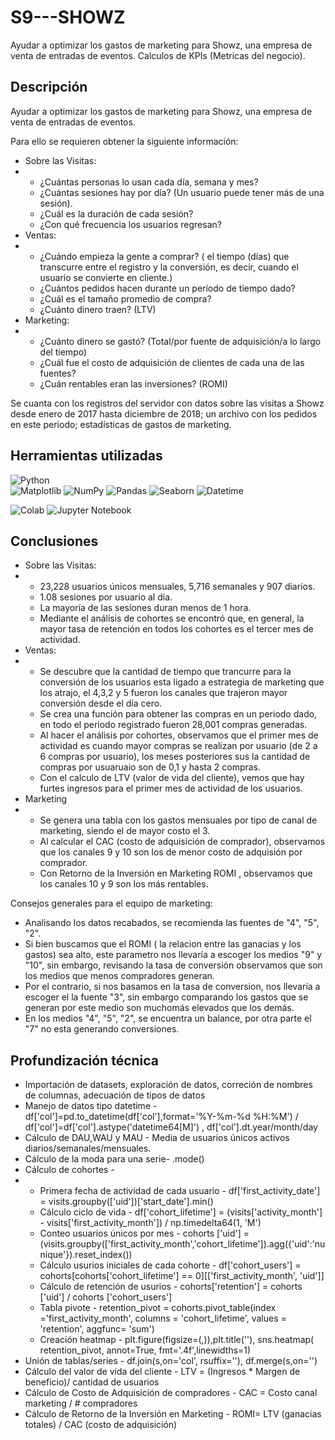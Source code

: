 # S9---SHOWZ
Ayudar a optimizar los gastos de marketing para Showz, una empresa de venta de entradas de eventos. Calculos de KPIs (Metricas del negocio).

## Descripción

Ayudar a optimizar los gastos de marketing para Showz, una empresa de venta de entradas de eventos.

Para ello se requieren obtener la siguiente información:
* Sobre las Visitas:
* * ¿Cuántas personas lo usan cada día, semana y mes?
  * ¿Cuántas sesiones hay por día? (Un usuario puede tener más de una sesión).
  * ¿Cuál es la duración de cada sesión?
  * ¿Con qué frecuencia los usuarios regresan?
* Ventas:
* * ¿Cuándo empieza la gente a comprar? ( el tiempo (días) que transcurre entre el registro y la conversión, es decir, cuando el usuario se convierte en cliente.)
  * ¿Cuántos pedidos hacen durante un período de tiempo dado?
  * ¿Cuál es el tamaño promedio de compra?
  * ¿Cuánto dinero traen? (LTV)
* Marketing:
* * ¿Cuánto dinero se gastó?  (Total/por fuente de adquisición/a lo largo del tiempo)
  *  ¿Cuál fue el costo de adquisición de clientes de cada una de las fuentes?
  *  ¿Cuán rentables eran las inversiones? (ROMI)


Se cuanta con los registros del servidor con datos sobre las visitas a Showz desde enero de 2017 hasta diciembre de 2018;
un archivo con los pedidos en este periodo;
estadísticas de gastos de marketing.

## Herramientas utilizadas
![Python](https://img.shields.io/badge/:Python-024A86?style=for-the-badge&logo=python&logoColor=white&labelColor=101010)</br>
![Matplotlib](https://img.shields.io/badge/Matplotlib-%23ffffff.svg?style=for-the-badge&logo=Matplotlib&logoColor=black)
![NumPy](https://img.shields.io/badge/numpy-%23013243.svg?style=for-the-badge&logo=numpy&logoColor=white)
![Pandas](https://img.shields.io/badge/pandas-%23150458.svg?style=for-the-badge&logo=pandas&logoColor=white)
![Seaborn](https://img.shields.io/badge/seaborn-%233F4F75.svg?style=for-the-badge&logo=seaborn&logoColor=white)
![Datetime](https://img.shields.io/badge/datetime-%233F4F75.svg?style=for-the-badge&logo=datetime&logoColor=white)

![Colab](https://img.shields.io/badge/Colab-F9AB00?style=for-the-badge&logo=googlecolab&color=525252)
![Jupyter Notebook](https://img.shields.io/badge/jupyter-%23FA0F00.svg?style=for-the-badge&logo=jupyter&logoColor=white)

## Conclusiones 

* Sobre las Visitas:
* * 23,228 usuarios únicos mensuales, 5,716 semanales y 907 diarios.
  * 1.08 sesiones por usuario al día.
  * La mayoría de las sesiones duran menos de 1 hora.
  * Mediante el análisis de cohortes se encontró que, en general, la mayor tasa de retención en todos los cohortes es el tercer mes de actividad.
* Ventas:
* * Se descubre que la cantidad de tiempo que trancurre para la conversión de los usuarios esta ligado a estrategia de marketing que los atrajo, el 4,3,2 y 5 fueron los canales que trajeron mayor conversión desde el día cero. 
  * Se crea una función para obtener las compras en un periodo dado, en todo el periodo registrado fueron 28,001 compras generadas.
  * Al hacer el análisis por cohortes, observamos que el primer mes de actividad es cuando mayor compras se realizan por usuario (de 2 a 6 compras por usuario), los meses posteriores sus la cantidad de compras por usuaruaio son de 0,1 y hasta 2 compras. 
  * Con el calculo de LTV (valor de vida del cliente), vemos que hay furtes ingresos para el primer mes de actividad de los usuarios.
* Marketing
* * Se genera una tabla con los gastos mensuales por tipo de canal de marketing, siendo el de mayor costo el 3.
  *  Al calcular el  CAC (costo de adquisición de comprador),  observamos que los canales 9 y 10 son los de menor costo de adquisión por comprador.
  *  Con Retorno de la Inversión en Marketing ROMI , observamos que los canales 10 y 9 son los más rentables.
 
Consejos generales para el equipo de marketing:
* Analisando los datos recabados, se recomienda las fuentes de "4", "5", "2".
* Si bien buscamos que el ROMI ( la relacion entre las ganacias y los gastos) sea alto, este parametro nos llevaría a escoger los medios "9" y "10", sin embargo, revisando la tasa de conversión observamos que son los medios que menos compradores generan.
* Por el contrario, si nos basamos en la tasa de conversion, nos llevaría a escoger el la fuente "3", sin embargo comparando los gastos que se generan por este medio son muchomás elevados que los demás.
* En los medios "4", "5", "2", se encuentra un balance, por otra parte el "7" no esta generando conversiones.

## Profundización técnica
* Importación de datasets, exploración de datos, correción de nombres de columnas, adecuación de tipos de datos
* Manejo de datos tipo datetime - df['col']=pd.to_datetime(df['col'],format='%Y-%m-%d %H:%M') / df['col']=df['col'].astype('datetime64[M]') , df['col'].dt.year/month/day
* Cálculo de DAU,WAU y MAU - Media de usuarios únicos activos diarios/semanales/mensuales.
* Cálculo de la moda para una serie- .mode()
* Cálculo de cohortes -
* * Primera fecha de actividad de cada usuario -  df['first_activity_date'] = visits.groupby(['uid'])['start_date'].min()
  * Cálculo ciclo de vida - df['cohort_lifetime'] = (visits['activity_month'] - visits['first_activity_month']) / np.timedelta64(1, 'M')
  * Conteo usuarios únicos por mes - cohorts ['uid'] = (visits.groupby(['first_activity_month','cohort_lifetime']).agg({'uid':'nunique'}).reset_index())
  * Cálculo usurios iniciales de cada cohorte - df['cohort_users'] = cohorts[cohorts['cohort_lifetime'] == 0][['first_activity_month', 'uid']]
  * Cálculo de retención de usurios - cohorts['retention'] = cohorts ['uid'] / cohorts ['cohort_users']
  * Tabla pivote - retention_pivot = cohorts.pivot_table(index ='first_activity_month',  columns = 'cohort_lifetime', values = 'retention', aggfunc= 'sum')
  * Creación heatmap - plt.figure(figsize=(,)),plt.title(''), sns.heatmap( retention_pivot, annot=True, fmt='.4f',linewidths=1)
* Unión de tablas/series - df.join(s,on='col', rsuffix=''), df.merge(s,on='')
* Cálculo del valor de vida del cliente -  LTV = (Ingresos * Margen de beneficio)/ cantidad de usuarios
* Cálculo de Costo de Adquisición de compradores - CAC = Costo canal marketing / # compradores
* Cálculo de Retorno de la Inversión en Marketing - ROMI= LTV (ganacias totales) / CAC (costo de adquisición)
